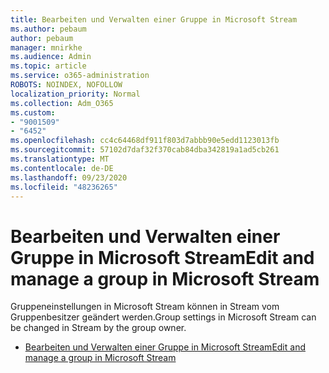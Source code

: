 ```yaml
---
title: Bearbeiten und Verwalten einer Gruppe in Microsoft Stream
ms.author: pebaum
author: pebaum
manager: mnirkhe
ms.audience: Admin
ms.topic: article
ms.service: o365-administration
ROBOTS: NOINDEX, NOFOLLOW
localization_priority: Normal
ms.collection: Adm_O365
ms.custom:
- "9001509"
- "6452"
ms.openlocfilehash: cc4c64468df911f803d7abbb90e5edd1123013fb
ms.sourcegitcommit: 57102d7daf32f370cab84dba342819a1ad5cb261
ms.translationtype: MT
ms.contentlocale: de-DE
ms.lasthandoff: 09/23/2020
ms.locfileid: "48236265"
---
```

# <a name="edit-and-manage-a-group-in-microsoft-stream"></a><span data-ttu-id="1c145-102">Bearbeiten und Verwalten einer Gruppe in Microsoft Stream</span><span class="sxs-lookup"><span data-stu-id="1c145-102">Edit and manage a group in Microsoft Stream</span></span>

<span data-ttu-id="1c145-103">Gruppeneinstellungen in Microsoft Stream können in Stream vom Gruppenbesitzer geändert werden.</span><span class="sxs-lookup"><span data-stu-id="1c145-103">Group settings in Microsoft Stream can be changed in Stream by the group owner.</span></span>  

- [<span data-ttu-id="1c145-104">Bearbeiten und Verwalten einer Gruppe in Microsoft Stream</span><span class="sxs-lookup"><span data-stu-id="1c145-104">Edit and manage a group in Microsoft Stream</span></span>](https://docs.microsoft.com/stream/portal-manage-groups)

